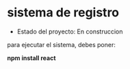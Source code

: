 <h1> sistema de registro</h1>

- Estado del proyecto: En construccion

para ejecutar el sistema, debes poner:

**npm install react**
